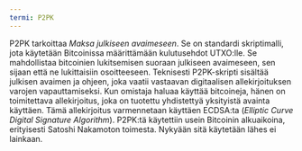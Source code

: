 ```yaml
---
termi: P2PK
---
```


P2PK tarkoittaa *Maksa julkiseen avaimeseen*. Se on standardi skriptimalli, jota käytetään Bitcoinissa määrittämään kulutusehdot UTXO:lle. Se mahdollistaa bitcoinien lukitsemisen suoraan julkiseen avaimeseen, sen sijaan että ne lukittaisiin osoitteeseen.
Teknisesti P2PK-skripti sisältää julkisen avaimen ja ohjeen, joka vaatii vastaavan digitaalisen allekirjoituksen varojen vapauttamiseksi. Kun omistaja haluaa käyttää bitcoineja, hänen on toimitettava allekirjoitus, joka on tuotettu yhdistettyä yksityistä avainta käyttäen. Tämä allekirjoitus varmennetaan käyttäen ECDSA:ta (*Elliptic Curve Digital Signature Algorithm*). P2PK:tä käytettiin usein Bitcoinin alkuaikoina, erityisesti Satoshi Nakamoton toimesta. Nykyään sitä käytetään lähes ei lainkaan.